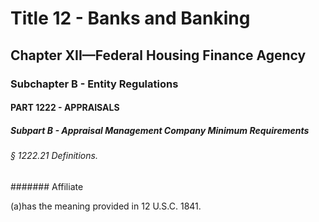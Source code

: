 
# Title 12 - Banks and Banking
## Chapter XII—Federal Housing Finance Agency
### Subchapter B - Entity Regulations
#### PART 1222 - APPRAISALS
##### Subpart B - Appraisal Management Company Minimum Requirements
###### § 1222.21 Definitions.
####### Affiliate

(a)has the meaning provided in 12 U.S.C. 1841.
